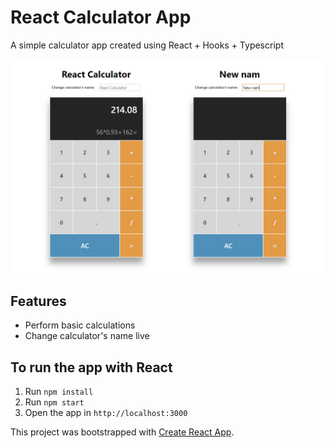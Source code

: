 # React Calculator App

A simple calculator app created using React + Hooks + Typescript

![](images/calc-1.PNG)

## Features
- Perform basic calculations
- Change calculator's name live

## To run the app with React
1. Run `npm install`
2. Run `npm start`
3. Open the app in `http://localhost:3000`

This project was bootstrapped with [Create React App](https://github.com/facebook/create-react-app).

